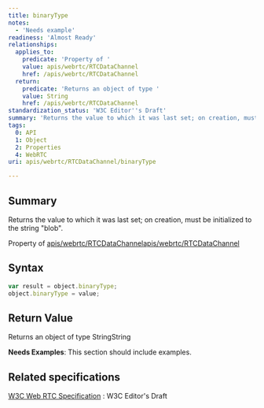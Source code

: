 ```yaml
---
title: binaryType
notes:
  - 'Needs example'
readiness: 'Almost Ready'
relationships:
  applies_to:
    predicate: 'Property of '
    value: apis/webrtc/RTCDataChannel
    href: /apis/webrtc/RTCDataChannel
  return:
    predicate: 'Returns an object of type '
    value: String
    href: /apis/webrtc/RTCDataChannel
standardization_status: 'W3C Editor''s Draft'
summary: 'Returns the value to which it was last set; on creation, must be initialized to the string &quot;blob&quot;.'
tags:
  0: API
  1: Object
  2: Properties
  4: WebRTC
uri: apis/webrtc/RTCDataChannel/binaryType

---
```

## <span>Summary</span>

Returns the value to which it was last set; on creation, must be initialized to the string &quot;blob&quot;.

Property of [apis/webrtc/RTCDataChannel](/apis/webrtc/RTCDataChannel)[apis/webrtc/RTCDataChannel](/apis/webrtc/RTCDataChannel)

## <span>Syntax</span>

``` js
var result = object.binaryType;
object.binaryType = value;
```

## <span>Return Value</span>

Returns an object of type StringString

**Needs Examples**: This section should include examples.

## <span>Related specifications</span>

[W3C Web RTC Specification](http://dev.w3.org/2011/webrtc/editor/webrtc.html)
:   W3C Editor's Draft
